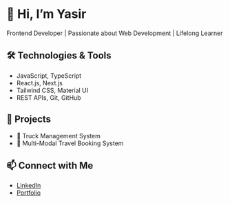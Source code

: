# 👋 Hi, I’m Yasir
Frontend Developer | Passionate about Web Development | Lifelong Learner

## 🛠️ Technologies & Tools
- JavaScript, TypeScript
- React.js, Next.js
- Tailwind CSS, Material UI
- REST APIs, Git, GitHub

## 🚀 Projects
- 🚚 Truck Management System
- 🏨 Multi-Modal Travel Booking System

## 📫 Connect with Me
- [LinkedIn](https://www.linkedin.com/in/mdyasirarafath)
- [Portfolio](https://yasirarafath.vercel.app)
